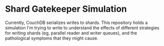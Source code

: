 # Shard Gatekeeper Simulation

Currently, CouchDB serializes writes to shards. This repository holds a
simulation I'm trying to write to understand the effects of different strategies
for writing shards (eg, parallel reader and writer queues), and the pathological
symptoms that they might cause.
